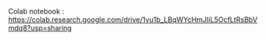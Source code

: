Colab notebook : https://colab.research.google.com/drive/1vu1b_LBqWYcHmJIiL5OcfLtRsBbVmdq8?usp=sharing 
